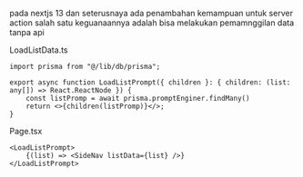 pada nextjs 13 dan seterusnaya ada penambahan kemampuan untuk server action
salah satu keguanaannya adalah bisa melakukan pemamnggilan data tanpa api

LoadListData.ts
```
import prisma from "@/lib/db/prisma";

export async function LoadListPrompt({ children }: { children: (list: any[]) => React.ReactNode }) {
    const listPromp = await prisma.promptEnginer.findMany()
    return <>{children(listPromp)}</>;
}
```

Page.tsx
```tsx
<LoadListPrompt>
    {(list) => <SideNav listData={list} />}
</LoadListPrompt>
```
